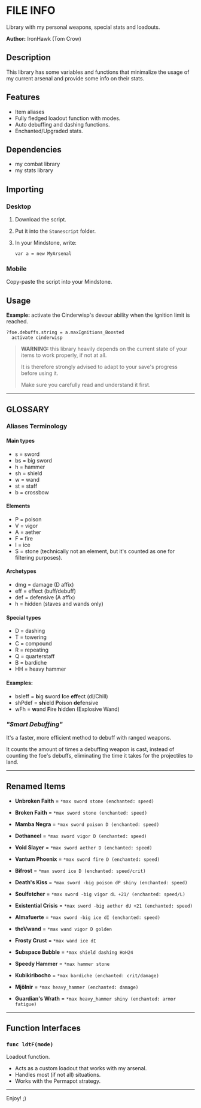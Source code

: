 # FILE INFO

Library with my personal weapons, special stats and loadouts.

**Author:** IronHawk (Tom Crow)

## Description

This library has some variables and functions that minimalize the usage of my current arsenal and provide some info on their stats.

## Features

- Item aliases
- Fully fledged loadout function with modes.
- Auto debuffing and dashing functions.
- Enchanted/Upgraded stats.

## Dependencies

- my combat library
- my stats library

## Importing

### Desktop

1. Download the script.
1. Put it into the `Stonescript` folder.
1. In your Mindstone, write:

    `var a = new MyArsenal`

### Mobile

Copy-paste the script into your Mindstone.

## Usage

**Example:** activate the Cinderwisp's devour ability when the Ignition limit is reached.

```
?foe.debuffs.string = a.maxIgnitions_Boosted
  activate cinderwisp
```

> **WARNING:** this library heavily depends on the current state of your items to work properly, if not at all.
>
> It is therefore strongly advised to adapt to your save's progress before using it.
>
> Make sure you carefully read and understand it first.

---

## GLOSSARY

### Aliases Terminology

#### Main types

- s = sword
- bs = big sword
- h = hammer
- sh = shield
- w = wand
- st = staff
- b = crossbow

#### Elements

- P = poison
- V = vigor
- A = aether
- F = fire
- I = ice
- S = stone (technically not an element, but it's counted as one for filtering purposes).

#### Archetypes

- dmg = damage (D affix)
- eff = effect (buff/debuff)
- def = defensive (A affix)
- h = hidden (staves and wands only)

#### Special types

- D = dashing
- T = towering
- C = compound
- R = repeating
- Q = quarterstaff
- B = bardiche
- HH = heavy hammer

#### Examples:

- bsIeff = **b**ig **s**word **I**ce **eff**ect (dI/Chill)
- shPdef = **sh**ield **P**oison **def**ensive
- wFh = **w**and **F**ire **h**idden (Explosive Wand)

### *"Smart Debuffing"*

It's a faster, more efficient method to debuff with ranged weapons.

It counts the amount of times a debuffing weapon is cast, instead of counting the foe's debuffs, eliminating the time it takes for the projectiles to land.

---

## Renamed Items

- **Unbroken Faith**      = `*max sword stone (enchanted: speed)`
- **Broken Faith**        = `*max sword stone (enchanted: speed)`
- **Mamba Negra**         = `*max sword poison D (enchanted: speed)`
- **Dothaneel**           = `*max sword vigor D (enchanted: speed)`
- **Void Slayer**         = `*max sword aether D (enchanted: speed)`
- **Vantum Phoenix**      = `*max sword fire D (enchanted: speed)`
- **Bifrost**             = `*max sword ice D (enchanted: speed/crit)`

- **Death's Kiss**        = `*max sword -big poison dP shiny (enchanted: speed)`
- **Soulfetcher**         = `*max sword -big vigor dL +21/ (enchanted: speed/L)`
- **Existential Crisis**  = `*max sword -big aether dU +21 (enchanted: speed)`
- **Almafuerte**          = `*max sword -big ice dI (enchanted: speed)`

- **theVwand**            = `*max wand vigor D golden`
- **Frosty Crust**        = `*max wand ice dI`

- **Subspace Bubble**     = `*max shield dashing HoH24`
- **Speedy Hammer**       = `*max hammer stone`
- **Kubikiribocho**       = `*max bardiche (enchanted: crit/damage)`
- **Mjölnir**             = `*max heavy_hammer (enchanted: damage)`
- **Guardian's Wrath**    = `*max heavy_hammer shiny (enchanted: armor fatigue)`

---

## Function Interfaces

### `func ldtF(mode)`

Loadout function.

- Acts as a custom loadout that works with my arsenal.
- Handles most (if not all) situations.
- Works with the Permapot strategy.

---

Enjoy! ;)
